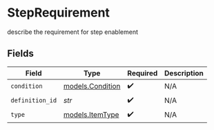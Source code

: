 # StepRequirement

describe the requirement for step enablement


## Fields

| Field                                      | Type                                       | Required                                   | Description                                |
| ------------------------------------------ | ------------------------------------------ | ------------------------------------------ | ------------------------------------------ |
| `condition`                                | [models.Condition](../models/condition.md) | :heavy_check_mark:                         | N/A                                        |
| `definition_id`                            | *str*                                      | :heavy_check_mark:                         | N/A                                        |
| `type`                                     | [models.ItemType](../models/itemtype.md)   | :heavy_check_mark:                         | N/A                                        |